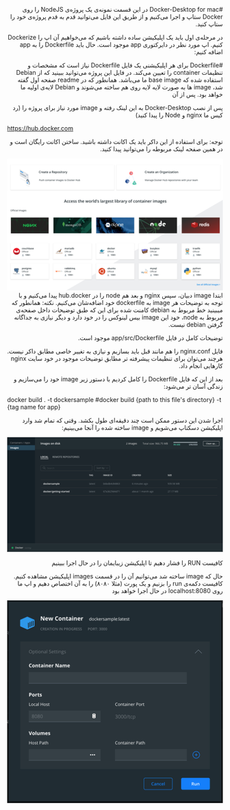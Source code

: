 <div dir="rtl">
#Docker-Desktop for mac
در این قسمت نمونه‌ی یک پروژه‌ی NodeJS را روی Docker ستاپ و اجرا می‌کنیم و از طریق این فایل می‌توانید قدم به قدم پروژه‌ی خود را ستاپ کنید.

در مرحله‌ی اول باید یک اپلیکیشن ساده داشته باشیم که می‌خواهیم آن اپ را Dockerize کنیم.
اپ مورد نظر در دایرکتوری app موجود است.
حال باید Dockerfile را به app اضافه کنیم:

#Dockerfile
برای هر اپلیکیشنی یک فایل Dockerfile نیاز است که مشخصات و تنظیمات container را تعیین می‌کند.
در فایل این پروژه می‌توانید ببینید که از Debian استفاده شده که base image ما می‌باشد.
همانطور که در readme صفحه اول گفته شد، image ها به صورت لایه لایه روی هم ساخته می‌شوند و Debian لایه‌ی اولیه ما خواهد بود.
پس از آن 

پس از نصب Docker-Desktop به این لینک رفته و image مورد نیاز برای پروژه را (رد کیس ما nginx و Node را پیدا کنید)
<div dir="ltr">

  https://hub.docker.com

</div>
توجه: برای استفاده از این داکر باید یک اکانت داشته باشید. ساختن اکانت رایگان است و در همین صفحه لینک مربوطه را می‌توانید پیدا کنید.

![hub.docker.com](readme_images/1.png)
ابتدا image دبیان، سپس nginx و بعد هم node را در hub.docker پیدا می‌کنیم و با توجه به توضیحات هر image به dockerfile خود اضافه‌شان می‌کنیم.
نکته: همانطور که میبینید خط مربوط به debian کامنت شده برای این که طبق توضیحات داخل صفحه‌ی مربوط به node، خود این image بیس لینوکس را در خود دارد و دیگر نیازی به جداگانه گرفتن debian نیست.

توضیحات کامل در فایل app/src/Dockerfile موجود است.

فایل nginx.conf را هم مانند قبل باید بسازیم و نیازی به تغییر خاصی مطابق داکر نیست. هرچند می‌توان برای تنظیمات پیشرفته تر مطابق توضیحات موجود در خود سایت nginx کارهایی انجام داد.

بعد از این که فایل Dockerfile را کامل کردیم با دستور زیر image خود را می‌سازیم و زندگی آسان تر می‌شود:

<div dir="ltr">
  
  docker build . -t dockersample
  #docker build {path to this file's directory} -t {tag name for app} 
  
</div>

اجرا شدن این دستور ممکن است چند دقیقه‌ای طول بکشد. وقتی که تمام شد وارد اپلیکیشن دسکتاپ می‌شویم و image ساخته شده را آنجا می‌بینیم:

![docker-image](readme_images/2.png)

کافیست RUN را فشار دهیم تا اپلیکیشن زیبایمان را در حال اجرا ببینیم

حال که image ساخته شد می‌توانیم آن را در قسمت images اپلیکیشن مشاهده کنیم. کافیست دکمه‌ی run را بزنیم و یک پورت (مثلا ۸۰۸۰) را به آن اختصاص دهیم و اپ ما روی localhost:8080 در حال اجرا خواهد بود

![running the image](readme_images/3.png)

</div>
